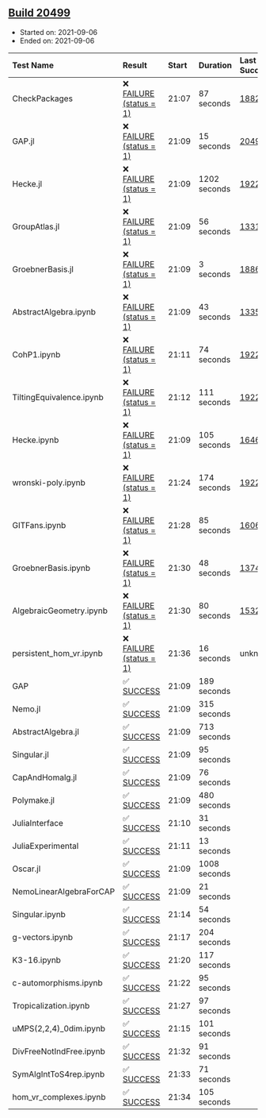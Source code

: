 ## [Build 20499](https://oscarci.mathematik.uni-kl.de/job/oscar/20499/)

* Started on: 2021-09-06
* Ended on: 2021-09-06

| Test Name    | Result | Start | Duration | Last Success | First Failure |
|:-------------|:-------|:------|:---------|:-------------|:--------------|
| CheckPackages | ❌ [FAILURE (status = 1)](https://oscarci.mathematik.uni-kl.de/job/oscar/20499/artifact/logs/build-20499/CheckPackages.log) | 21:07 | 87 seconds | [18822](https://oscarci.mathematik.uni-kl.de/job/oscar/18822/) | [18823](https://oscarci.mathematik.uni-kl.de/job/oscar/18823/) |
| GAP.jl | ❌ [FAILURE (status = 1)](https://oscarci.mathematik.uni-kl.de/job/oscar/20499/artifact/logs/build-20499/GAP.jl.log) | 21:09 | 15 seconds | [20498](https://oscarci.mathematik.uni-kl.de/job/oscar/20498/) | [20499](https://oscarci.mathematik.uni-kl.de/job/oscar/20499/) |
| Hecke.jl | ❌ [FAILURE (status = 1)](https://oscarci.mathematik.uni-kl.de/job/oscar/20499/artifact/logs/build-20499/Hecke.jl.log) | 21:09 | 1202 seconds | [19222](https://oscarci.mathematik.uni-kl.de/job/oscar/19222/) | [20152](https://oscarci.mathematik.uni-kl.de/job/oscar/20152/) |
| GroupAtlas.jl | ❌ [FAILURE (status = 1)](https://oscarci.mathematik.uni-kl.de/job/oscar/20499/artifact/logs/build-20499/GroupAtlas.jl.log) | 21:09 | 56 seconds | [13311](https://oscarci.mathematik.uni-kl.de/job/oscar/13311/) | [13312](https://oscarci.mathematik.uni-kl.de/job/oscar/13312/) |
| GroebnerBasis.jl | ❌ [FAILURE (status = 1)](https://oscarci.mathematik.uni-kl.de/job/oscar/20499/artifact/logs/build-20499/GroebnerBasis.jl.log) | 21:09 | 3 seconds | [18864](https://oscarci.mathematik.uni-kl.de/job/oscar/18864/) | [18865](https://oscarci.mathematik.uni-kl.de/job/oscar/18865/) |
| AbstractAlgebra.ipynb | ❌ [FAILURE (status = 1)](https://oscarci.mathematik.uni-kl.de/job/oscar/20499/artifact/logs/build-20499/AbstractAlgebra.ipynb.log) | 21:09 | 43 seconds | [13355](https://oscarci.mathematik.uni-kl.de/job/oscar/13355/) | [13356](https://oscarci.mathematik.uni-kl.de/job/oscar/13356/) |
| CohP1.ipynb | ❌ [FAILURE (status = 1)](https://oscarci.mathematik.uni-kl.de/job/oscar/20499/artifact/logs/build-20499/CohP1.ipynb.log) | 21:11 | 74 seconds | [19222](https://oscarci.mathematik.uni-kl.de/job/oscar/19222/) | [20152](https://oscarci.mathematik.uni-kl.de/job/oscar/20152/) |
| TiltingEquivalence.ipynb | ❌ [FAILURE (status = 1)](https://oscarci.mathematik.uni-kl.de/job/oscar/20499/artifact/logs/build-20499/TiltingEquivalence.ipynb.log) | 21:12 | 111 seconds | [19222](https://oscarci.mathematik.uni-kl.de/job/oscar/19222/) | [20152](https://oscarci.mathematik.uni-kl.de/job/oscar/20152/) |
| Hecke.ipynb | ❌ [FAILURE (status = 1)](https://oscarci.mathematik.uni-kl.de/job/oscar/20499/artifact/logs/build-20499/Hecke.ipynb.log) | 21:09 | 105 seconds | [16463](https://oscarci.mathematik.uni-kl.de/job/oscar/16463/) | [16464](https://oscarci.mathematik.uni-kl.de/job/oscar/16464/) |
| wronski-poly.ipynb | ❌ [FAILURE (status = 1)](https://oscarci.mathematik.uni-kl.de/job/oscar/20499/artifact/logs/build-20499/wronski-poly.ipynb.log) | 21:24 | 174 seconds | [19222](https://oscarci.mathematik.uni-kl.de/job/oscar/19222/) | [20152](https://oscarci.mathematik.uni-kl.de/job/oscar/20152/) |
| GITFans.ipynb | ❌ [FAILURE (status = 1)](https://oscarci.mathematik.uni-kl.de/job/oscar/20499/artifact/logs/build-20499/GITFans.ipynb.log) | 21:28 | 85 seconds | [16068](https://oscarci.mathematik.uni-kl.de/job/oscar/16068/) | [16069](https://oscarci.mathematik.uni-kl.de/job/oscar/16069/) |
| GroebnerBasis.ipynb | ❌ [FAILURE (status = 1)](https://oscarci.mathematik.uni-kl.de/job/oscar/20499/artifact/logs/build-20499/GroebnerBasis.ipynb.log) | 21:30 | 48 seconds | [13748](https://oscarci.mathematik.uni-kl.de/job/oscar/13748/) | [13749](https://oscarci.mathematik.uni-kl.de/job/oscar/13749/) |
| AlgebraicGeometry.ipynb | ❌ [FAILURE (status = 1)](https://oscarci.mathematik.uni-kl.de/job/oscar/20499/artifact/logs/build-20499/AlgebraicGeometry.ipynb.log) | 21:30 | 80 seconds | [15322](https://oscarci.mathematik.uni-kl.de/job/oscar/15322/) | [15323](https://oscarci.mathematik.uni-kl.de/job/oscar/15323/) |
| persistent_hom_vr.ipynb | ❌ [FAILURE (status = 1)](https://oscarci.mathematik.uni-kl.de/job/oscar/20499/artifact/logs/build-20499/persistent_hom_vr.ipynb.log) | 21:36 | 16 seconds | unknown | unknown |
| GAP | ✅ [SUCCESS](https://oscarci.mathematik.uni-kl.de/job/oscar/20499/artifact/logs/build-20499/GAP.log) | 21:09 | 189 seconds |  |  |
| Nemo.jl | ✅ [SUCCESS](https://oscarci.mathematik.uni-kl.de/job/oscar/20499/artifact/logs/build-20499/Nemo.jl.log) | 21:09 | 315 seconds |  |  |
| AbstractAlgebra.jl | ✅ [SUCCESS](https://oscarci.mathematik.uni-kl.de/job/oscar/20499/artifact/logs/build-20499/AbstractAlgebra.jl.log) | 21:09 | 713 seconds |  |  |
| Singular.jl | ✅ [SUCCESS](https://oscarci.mathematik.uni-kl.de/job/oscar/20499/artifact/logs/build-20499/Singular.jl.log) | 21:09 | 95 seconds |  |  |
| CapAndHomalg.jl | ✅ [SUCCESS](https://oscarci.mathematik.uni-kl.de/job/oscar/20499/artifact/logs/build-20499/CapAndHomalg.jl.log) | 21:09 | 76 seconds |  |  |
| Polymake.jl | ✅ [SUCCESS](https://oscarci.mathematik.uni-kl.de/job/oscar/20499/artifact/logs/build-20499/Polymake.jl.log) | 21:09 | 480 seconds |  |  |
| JuliaInterface | ✅ [SUCCESS](https://oscarci.mathematik.uni-kl.de/job/oscar/20499/artifact/logs/build-20499/JuliaInterface.log) | 21:10 | 31 seconds |  |  |
| JuliaExperimental | ✅ [SUCCESS](https://oscarci.mathematik.uni-kl.de/job/oscar/20499/artifact/logs/build-20499/JuliaExperimental.log) | 21:11 | 13 seconds |  |  |
| Oscar.jl | ✅ [SUCCESS](https://oscarci.mathematik.uni-kl.de/job/oscar/20499/artifact/logs/build-20499/Oscar.jl.log) | 21:09 | 1008 seconds |  |  |
| NemoLinearAlgebraForCAP | ✅ [SUCCESS](https://oscarci.mathematik.uni-kl.de/job/oscar/20499/artifact/logs/build-20499/NemoLinearAlgebraForCAP.log) | 21:09 | 21 seconds |  |  |
| Singular.ipynb | ✅ [SUCCESS](https://oscarci.mathematik.uni-kl.de/job/oscar/20499/artifact/logs/build-20499/Singular.ipynb.log) | 21:14 | 54 seconds |  |  |
| g-vectors.ipynb | ✅ [SUCCESS](https://oscarci.mathematik.uni-kl.de/job/oscar/20499/artifact/logs/build-20499/g-vectors.ipynb.log) | 21:17 | 204 seconds |  |  |
| K3-16.ipynb | ✅ [SUCCESS](https://oscarci.mathematik.uni-kl.de/job/oscar/20499/artifact/logs/build-20499/K3-16.ipynb.log) | 21:20 | 117 seconds |  |  |
| c-automorphisms.ipynb | ✅ [SUCCESS](https://oscarci.mathematik.uni-kl.de/job/oscar/20499/artifact/logs/build-20499/c-automorphisms.ipynb.log) | 21:22 | 95 seconds |  |  |
| Tropicalization.ipynb | ✅ [SUCCESS](https://oscarci.mathematik.uni-kl.de/job/oscar/20499/artifact/logs/build-20499/Tropicalization.ipynb.log) | 21:27 | 97 seconds |  |  |
| uMPS(2,2,4)_0dim.ipynb | ✅ [SUCCESS](https://oscarci.mathematik.uni-kl.de/job/oscar/20499/artifact/logs/build-20499/uMPS-2-2-4-_0dim.ipynb.log) | 21:15 | 101 seconds |  |  |
| DivFreeNotIndFree.ipynb | ✅ [SUCCESS](https://oscarci.mathematik.uni-kl.de/job/oscar/20499/artifact/logs/build-20499/DivFreeNotIndFree.ipynb.log) | 21:32 | 91 seconds |  |  |
| SymAlgIntToS4rep.ipynb | ✅ [SUCCESS](https://oscarci.mathematik.uni-kl.de/job/oscar/20499/artifact/logs/build-20499/SymAlgIntToS4rep.ipynb.log) | 21:33 | 71 seconds |  |  |
| hom_vr_complexes.ipynb | ✅ [SUCCESS](https://oscarci.mathematik.uni-kl.de/job/oscar/20499/artifact/logs/build-20499/hom_vr_complexes.ipynb.log) | 21:34 | 105 seconds |  |  |
